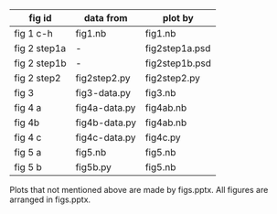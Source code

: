 |fig id	        |	data from	    |	plot by         |
|--------       |   ----------      | ----------        |
|fig 1 c-h	    |	fig1.nb		    |	fig1.nb         |
|fig 2 step1a   |	-			    |	fig2step1a.psd  |
|fig 2 step1b   |	-			    |	fig2step1b.psd  |
|fig 2 step2    |	fig2step2.py    |	fig2step2.py    |
|fig 3		    |	fig3-data.py    |	fig3.nb         |
|fig 4	a	    |	fig4a-data.py   |	fig4ab.nb       |
|fig 4b		    |   fig4b-data.py	|	fig4ab.nb       |
|fig 4	c	    |	fig4c-data.py   |	fig4c.py        |
|fig 5	a	    |	fig5.nb		    |	fig5.nb         |
|fig 5	b	    |	fig5b.py	    |	fig5.nb         |

Plots that not mentioned above are made by figs.pptx. 
All figures are arranged in figs.pptx.
